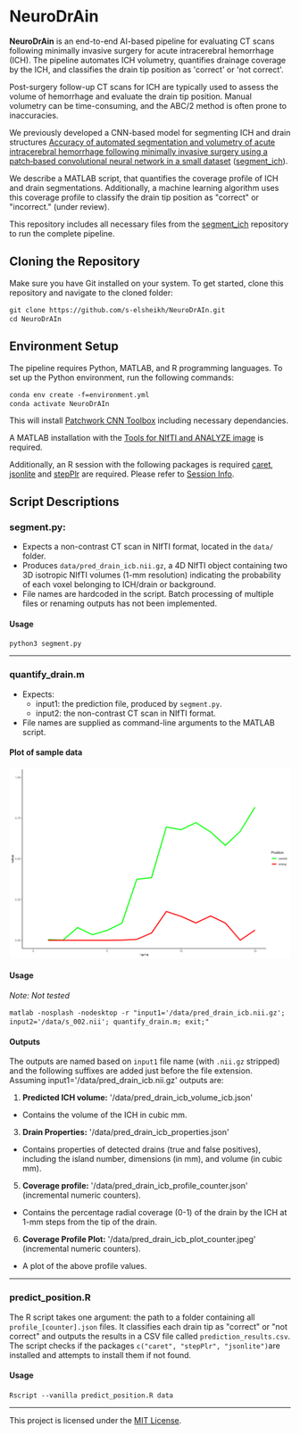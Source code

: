 # NeuroDrAin
**NeuroDrAin** is an end-to-end AI-based pipeline for evaluating CT scans following minimally invasive surgery for acute intracerebral hemorrhage (ICH). The pipeline automates ICH volumetry, quantifies drainage coverage by the ICH, and classifies the drain tip position as 'correct' or 'not correct'.

Post-surgery follow-up CT scans for ICH are typically used to assess the volume of hemorrhage and evaluate the drain tip position. Manual volumetry can be time-consuming, and the ABC/2 method is often prone to inaccuracies.

We previously developed a CNN-based model for segmenting ICH and drain structures [Accuracy of automated segmentation and volumetry of acute intracerebral hemorrhage following minimally invasive surgery using a patch‑based convolutional neural network in a small dataset](https://rdcu.be/dyUGM) ([segment_ich](https://github.com/s-elsheikh/segment_ich/)). 

We describe a MATLAB script, that quantifies the coverage profile of ICH and drain segmentations. Additionally, a machine learning algorithm uses this coverage profile to classify the drain tip position as "correct" or "incorrect." (under review). 

This repository includes all necessary files from the [segment_ich](https://github.com/s-elsheikh/segment_ich/) repository to run the complete pipeline.

## Cloning the Repository

Make sure you have Git installed on your system. To get started, clone this repository and navigate to the cloned folder:

```
git clone https://github.com/s-elsheikh/NeuroDrAIn.git
cd NeuroDrAIn
```


## Environment Setup

The pipeline requires Python, MATLAB, and R programming languages. To set up the Python environment, run the following commands:

```
conda env create -f=environment.yml
conda activate NeuroDrAIn
```

This will install [Patchwork CNN Toolbox](https://bitbucket.org/reisert/patchwork/src/master/) including necessary dependancies. 

A MATLAB installation with the [Tools for NIfTI and ANALYZE image](https://de.mathworks.com/matlabcentral/fileexchange/8797-tools-for-nifti-and-analyze-image) is required. 

Additionally, an R session with the following packages is required [caret](https://CRAN.R-project.org/package=caret), [jsonlite](https://CRAN.R-project.org/package=jsonlite) and [stepPlr](https://CRAN.R-project.org/package=stepPlr) are required. Please refer to [Session Info](session_info.txt). 


## Script Descriptions
### segment.py:
* Expects a non-contrast CT scan in NIfTI format, located in the `data/` folder. 
* Produces `data/pred_drain_icb.nii.gz`, a 4D NIfTI object containing two 3D isotropic NIfTI volumes (1-mm resolution) indicating the probability of each voxel belonging to ICH/drain or background.
* File names are hardcoded in the script. Batch processing of multiple files or renaming outputs has not been implemented.

#### Usage

```
python3 segment.py
```
------------------------------------------------------------------------------------------------------------

### quantify_drain.m
* Expects:
   * input1: the prediction file, produced by `segment.py`.
   * input2: the non-contrast CT scan in NIfTI format. 
* File names are supplied as command-line arguments to the MATLAB script.

#### Plot of sample data

![Sample data resulting from  `quantify_drain.m`, showing an example of a correct and of a not correct position](images/coverage_profile.png)

#### Usage

*Note: Not tested*

```
matlab -nosplash -nodesktop -r "input1='/data/pred_drain_icb.nii.gz'; input2='/data/s_002.nii'; quantify_drain.m; exit;"
```
#### Outputs
The outputs are named based on `input1` file name (with `.nii.gz` stripped) and the following suffixes are added just before the file extension. Assuming input1='/data/pred_drain_icb.nii.gz' outputs are:
1. **Predicted ICH volume:**
'/data/pred_drain_icb_volume_icb.json'
  * Contains the volume of the ICH in cubic mm. 
3. **Drain Properties:**
'/data/pred_drain_icb_properties.json' 
  * Contains properties of detected drains (true and false positives), including the island number, dimensions (in mm), and volume (in cubic mm).
5. **Coverage profile:**
'/data/pred_drain_icb_profile_counter.json' (incremental numeric counters).
  * Contains the percentage radial coverage (0-1) of the drain by the ICH at 1-mm steps from the tip of the drain. 
6. **Coverage Profile Plot:**
'/data/pred_drain_icb_plot_counter.jpeg' (incremental numeric counters).
  * A plot of the above profile values. 

------------------------------------------------------------------------------------------------------------

### predict_position.R

The R script takes one argument: the path to a folder containing all `profile_[counter].json` files. It classifies each drain tip as "correct" or "not correct" and outputs the results in a CSV file called `prediction_results.csv`.
The script checks if the packages `c("caret", "stepPlr", "jsonlite")`are installed and attempts to install them if not found. 

#### Usage

```
Rscript --vanilla predict_position.R data
```
--------------------------------------------------------------------------------------------------------------

This project is licensed under the [MIT License](LICENSE).

